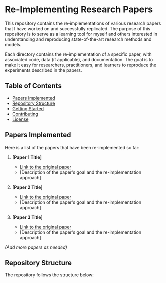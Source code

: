 # Re-Implementing Research Papers

This repository contains the re-implementations of various research papers that I have worked on and successfully replicated. The purpose of this repository is to serve as a learning tool for myself and others interested in understanding and reproducing state-of-the-art research methods and models.

Each directory contains the re-implementation of a specific paper, with associated code, data (if applicable), and documentation. The goal is to make it easy for researchers, practitioners, and learners to reproduce the experiments described in the papers.

## Table of Contents

- [Papers Implemented](#papers-implemented)
- [Repository Structure](#repository-structure)
- [Getting Started](#getting-started)
- [Contributing](#contributing)
- [License](#license)

## Papers Implemented

Here is a list of the papers that have been re-implemented so far:

1. **[Paper 1 Title]**
   - [Link to the original paper](#)
   - [Description of the paper's goal and the re-implementation approach]
   
2. **[Paper 2 Title]**
   - [Link to the original paper](#)
   - [Description of the paper's goal and the re-implementation approach]

3. **[Paper 3 Title]**
   - [Link to the original paper](#)
   - [Description of the paper's goal and the re-implementation approach]

*(Add more papers as needed)*

## Repository Structure

The repository follows the structure below:

